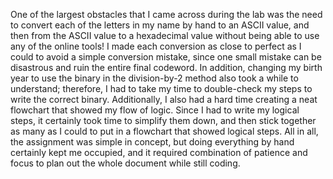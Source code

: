 One of the largest obstacles that I came across during the lab was the need to convert each of the letters in my name by hand to an ASCII value, and then from the ASCII value to a hexadecimal value without being able to use any of the online tools! I made each conversion as close to perfect as I could to avoid a simple conversion mistake, since one small mistake can be disastrous and ruin the entire final codeword. In addition, changing my birth year to use the binary in the division-by-2 method also took a while to understand; therefore, I had to take my time to double-check my steps to write the correct binary. Additionally, I also had a hard time creating a neat flowchart that showed my flow of logic. Since I had to write my logical steps, it certainly took time to simplify them down, and then stick together as many as I could to put in a flowchart that showed logical steps. All in all, the assignment was simple in concept, but doing everything by hand certainly kept me occupied, and it required combination of patience and focus to plan out the whole document while still coding.
